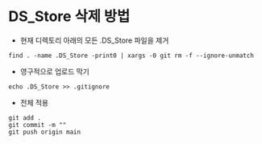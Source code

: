 # DS_Store 삭제 방법

- 현재 디렉토리 아래의 모든 .DS_Store 파일을 제거

```
find . -name .DS_Store -print0 | xargs -0 git rm -f --ignore-unmatch
```


- 영구적으로 업로드 막기

```
echo .DS_Store >> .gitignore
```

- 전체 적용
```
git add .
git commit -m ""
git push origin main
```

